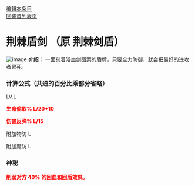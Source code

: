 [编辑本条目](https://github.com/GuguTown/Wiki/edit/main/equip/荆棘盾剑.md)    
[回装备列表页](index.html) 
# 荆棘盾剑 （原 荆棘剑盾）
![image](https://user-images.githubusercontent.com/35645329/193962170-3b268797-a479-4efd-859b-f48802ab6873.png) **介绍：** 一面刻着浴血剑图案的盾牌，只要全力防御，就会把最好的进攻者累死。   
### 计算公式（共通的百分比乘部分省略）
LV.L   

<p><font color="#FF0000"><b>生命偷取% L/20+10</b></font></p>   

<p><font color="#FF0000"><b>伤害反弹% L/15</b></font></p>

附加物防 L     

附加魔防 L     

### 神秘
<p><font color="#FF0000"><b>削弱对方 40% 的回血和回盾效果。</b></font></p>
